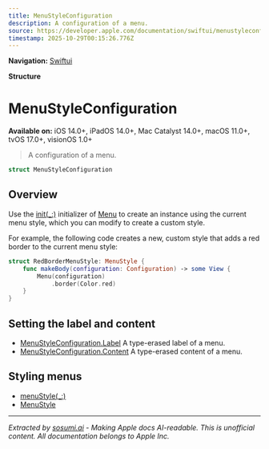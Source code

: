 ```yaml
---
title: MenuStyleConfiguration
description: A configuration of a menu.
source: https://developer.apple.com/documentation/swiftui/menustyleconfiguration
timestamp: 2025-10-29T00:15:26.776Z
---
```


**Navigation:** [Swiftui](/documentation/swiftui)

**Structure**

# MenuStyleConfiguration

**Available on:** iOS 14.0+, iPadOS 14.0+, Mac Catalyst 14.0+, macOS 11.0+, tvOS 17.0+, visionOS 1.0+

> A configuration of a menu.

```swift
struct MenuStyleConfiguration
```

## Overview

Use the [init(_:)](/documentation/swiftui/menu/init(_:)) initializer of [Menu](/documentation/swiftui/menu) to create an instance using the current menu style, which you can modify to create a custom style.

For example, the following code creates a new, custom style that adds a red border to the current menu style:

```swift
struct RedBorderMenuStyle: MenuStyle {
    func makeBody(configuration: Configuration) -> some View {
        Menu(configuration)
            .border(Color.red)
    }
}
```

## Setting the label and content

- [MenuStyleConfiguration.Label](/documentation/swiftui/menustyleconfiguration/label) A type-erased label of a menu.
- [MenuStyleConfiguration.Content](/documentation/swiftui/menustyleconfiguration/content) A type-erased content of a menu.

## Styling menus

- [menuStyle(_:)](/documentation/swiftui/view/menustyle(_:))
- [MenuStyle](/documentation/swiftui/menustyle)

---

*Extracted by [sosumi.ai](https://sosumi.ai) - Making Apple docs AI-readable.*
*This is unofficial content. All documentation belongs to Apple Inc.*
